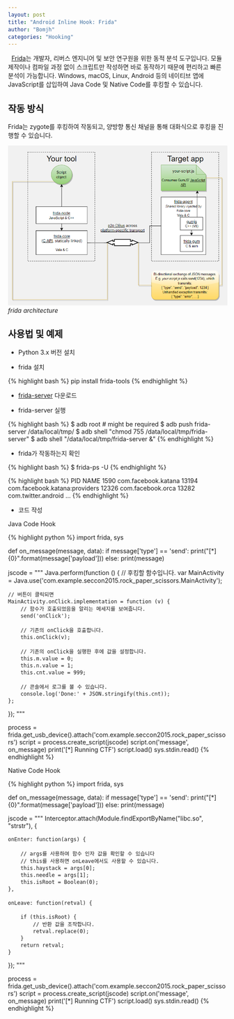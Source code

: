 ```yaml
---
layout: post
title: "Android Inline Hook: Frida"
author: "Bomjh"
categories: "Hooking"
---
```


&nbsp;
[Frida](https://www.frida.re/)는 개발자, 리버스 엔지니어 및 보안 연구원을 위한 동적 분석 도구입니다. 모듈 제작이나 컴파일 과정 없이 스크립트만 작성하면 바로 동작하기 때문에 편리하고 빠른 분석이 가능합니다. Windows, macOS, Linux, Android 등의 네이티브 앱에 JavaScript를 삽입하여 Java Code 및 Native Code를 후킹할 수 있습니다.

## 작동 방식

Frida는 zygote를 후킹하여 작동되고, 양방향 통신 채널을 통해 대화식으로 후킹을 진행할 수 있습니다.

![frida](https://raw.githubusercontent.com/bomjh/bomjh.github.io/master/assets/frida.png)
_frida architecture_

## 사용법 및 예제

* Python 3.x 버전 설치

* frida 설치

{% highlight bash %}
pip install frida-tools
{% endhighlight %}

* [frida-server](https://github.com/frida/frida/releases) 다운로드

* frida-server 실행

{% highlight bash %}
$ adb root # might be required
$ adb push frida-server /data/local/tmp/
$ adb shell "chmod 755 /data/local/tmp/frida-server"
$ adb shell "/data/local/tmp/frida-server &"
{% endhighlight %}

* frida가 작동하는지 확인

{% highlight bash %}
$ frida-ps -U
{% endhighlight %}

{% highlight bash %}
PID NAME
1590 com.facebook.katana
13194 com.facebook.katana:providers
12326 com.facebook.orca
13282 com.twitter.android
…
{% endhighlight %}

* 코드 작성

Java Code Hook

{% highlight python %}
import frida, sys

def on_message(message, data):
    if message['type'] == 'send':
        print("[*] {0}".format(message['payload']))
    else:
        print(message)

jscode = """
Java.perform(function () {
    // 후킹할 함수입니다.
    var MainActivity = Java.use('com.example.seccon2015.rock_paper_scissors.MainActivity');

    // 버튼이 클릭되면
    MainActivity.onClick.implementation = function (v) {
        // 함수가 호출되었음을 알리는 메세지를 보여줍니다.
        send('onClick');

        // 기존의 onClick을 호출합니다.
        this.onClick(v);

        // 기존의 onClick을 실행한 후에 값을 설정합니다.
        this.m.value = 0;
        this.n.value = 1;
        this.cnt.value = 999;

        // 콘솔에서 로그를 볼 수 있습니다.
        console.log('Done:' + JSON.stringify(this.cnt));
    };
});
"""

process = frida.get_usb_device().attach('com.example.seccon2015.rock_paper_scissors')
script = process.create_script(jscode)
script.on('message', on_message)
print('[*] Running CTF')
script.load()
sys.stdin.read()
{% endhighlight %}

Native Code Hook

{% highlight python %}
import frida, sys

def on_message(message, data):
    if message['type'] == 'send':
        print("[*] {0}".format(message['payload']))
    else:
        print(message)

jscode = """
Interceptor.attach(Module.findExportByName("libc.so", "strstr"), {

    onEnter: function(args) {

        // args를 사용하여 함수 인자 값을 확인할 수 있습니다
        // this를 사용하면 onLeave에서도 사용할 수 있습니다.
        this.haystack = args[0];
        this.needle = args[1];
        this.isRoot = Boolean(0);
    },

    onLeave: function(retval) {

        if (this.isRoot) {
            // 반환 값을 조작합니다.
            retval.replace(0);
        }
        return retval;
    }
});
"""

process = frida.get_usb_device().attach('com.example.seccon2015.rock_paper_scissors')
script = process.create_script(jscode)
script.on('message', on_message)
print('[*] Running CTF')
script.load()
sys.stdin.read()
{% endhighlight %}
